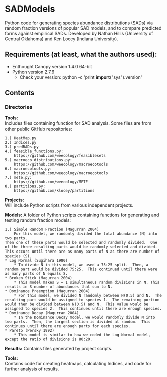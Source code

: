 # SADModels

Python code for generating species abundance distributions (SADs) via random fraction versions of popular SAD models, and to compare predicted forms against empirical SADs.
Developed by Nathan Hillis (University of Central Oklahoma) and Ken Locey (Indiana University).

## Requirements (at least, what the authors used):

* Enthought Canopy version 1.4.0 64-bit
* Python version 2.7.6
	* Check your version: python -c 'print __import__("sys").version'


## Contents
### Directories
**Tools:**  
Includes files containing function for SAD analysis. 
Some files are from other public GitHub repositories:  

	1.) HeatMap.py
	2.) Indices.py
	3.) predRADs.py
	4.) feasible_functions.py: 
		https://github.com/weecology/feasiblesets
	5.) macroeco_distributions.py: 
		https://github.com/weecology/macroecotools
	6.) macroecotools.py: 
		https://github.com/weecology/macroecotools
	7.) mete.py: 
		https://github.com/weecology/METE
	8.) partitions.py: 
		https://github.com/klocey/partitions

**Projects:**  
Will include Python scripts from various independent projects.


**Models:**
A folder of Python scripts containing functions for generating and testing random fraction models:
	1.) Simple Random Fraction (Magurran 2004)		For this model, we randomly divided the total abundance (N) into two parts.  
	Then one of these parts would be selected and randomly divided.  One of the three resulting parts would be randomly selected and divided.  
	This occurs until there are as many parts of N as there are number of species (S).	* Log Normal (Sugihara 1980)		* To divide N in this model, we used a 75:25 split.  Then, a random part would be divided 75:25.  This continued until there were as many parts of N equals S.  	* Broken Stick (Magurran 2004)		* This model makes S – 1 simultaneous random divisions in N. This results in S number of abundances that sum to N.  	* Dominance Preemption (Magurran 2004)		* For this model, we divided N randomly between N(0.5) and N.  The resulting part would be assigned to species 1.  The remaining portion would then be divided between N(0.5) and N.  This value would be assigned to species 2.  This continues until there are enough species.  	* Dominance Decay (Magurran 2004)		* In the Dominance Decay model, we would randomly divide N into two parts.  Then, the largest section is divided at random.  This continues until there are enough parts for each species. 	* Pareto (Persky 1992)		* This model is similar to how we coded the Log Normal model, except the ratio of divisions is 80:20.


**Results:**
Contains files generated by project scripts.

**Tools:**  
Contains code for creating heatmaps, calculating Indices, and code for further analysis of results.
